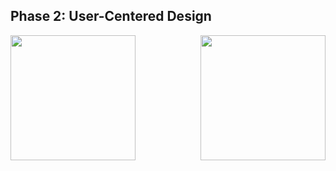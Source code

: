 ## Phase 2: User-Centered Design

<img align=right src="https://i.imgur.com/a84lJD9.png" width="200"> 


<img src="https://i.imgur.com/epSPRmO.png" width="200">
